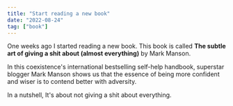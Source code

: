 ```yaml
---
title: "Start reading a new book"
date: "2022-08-24"
tag: ["book"]
---
```


One weeks ago I started reading a new book. This book is called **The subtle art of giving a shit about (almost everything)** by Mark Manson.

In this coexistence's international bestselling self-help handbook, superstar blogger Mark Manson shows us that the essence of being more confident and wiser is to contend better with adversity.

In a nutshell, It's about not giving a shit about everything.
